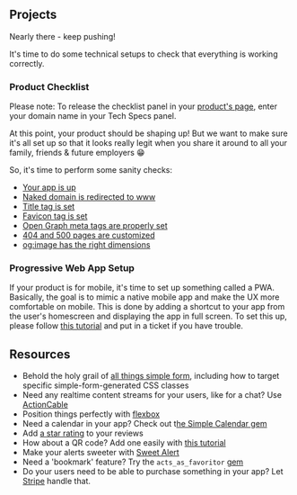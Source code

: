 ## Projects

Nearly there - keep pushing!

It's time to do some technical setups to check that everything is working correctly.

### Product Checklist
Please note: To release the checklist panel in your [product's page](https://kitt.lewagon.com/camps/<user.batch_slug>/products), enter your domain name in your Tech Specs panel.

At this point, your product should be shaping up! But we want to make sure it's all set up so that it looks really legit when you share it around to all your family, friends & future employers 😁

So, it's time to perform some sanity checks:
- [Your app is up](https://github.com/lewagon/product/blob/master/checklist/01_your_app_is_up.md)
- [Naked domain is redirected to www](https://github.com/lewagon/product/blob/master/checklist/02_naked_domain_is_redirected_to_www.md)
- [Title tag is set](https://github.com/lewagon/product/blob/master/checklist/03_title_tag_is_set.md)
- [Favicon tag is set](https://github.com/lewagon/product/blob/master/checklist/04_favicon_tag_is_set.md)
- [Open Graph meta tags are properly set](https://github.com/lewagon/product/blob/master/checklist/05_og_meta_tags_are_properly_set.md)
- [404 and 500 pages are customized](https://github.com/lewagon/product/blob/master/checklist/06_404_and_500_pages_are_customized.md)
- [og:image has the right dimensions](https://github.com/lewagon/product/blob/master/checklist/07_og_image_has_the_right_dimensions.md)

### Progressive Web App Setup

If your product is for mobile, it's time to set up something called a PWA. Basically, the goal is to mimic a native mobile app and make the UX more comfortable on mobile. This is done by adding a shortcut to your app from the user's homescreen and displaying the app in full screen. To set this up, please follow [this tutorial](https://kitt.lewagon.com/knowledge/tutorials/from_web_app_to_pwa) and put in a ticket if you have trouble.

## Resources
- Behold the holy grail of [all things simple form](https://kitt.lewagon.com/knowledge/cheatsheets/simple_form), including how to target specific simple-form-generated CSS classes
- Need any realtime content streams for your users, like for a chat? Use [ActionCable](https://kitt.lewagon.com/knowledge/cheatsheets/actioncable)
- Position things perfectly with [flexbox](https://kitt.lewagon.com/knowledge/cheatsheets/flexbox)
- Need a calendar in your app? Check out t[he Simple Calendar gem](https://kitt.lewagon.com/knowledge/tutorials/simple_calendar)
- Add [a star rating](https://kitt.lewagon.com/knowledge/tutorials/star_rating) to your reviews
- How about a QR code? Add one easily with [this tutorial](https://kitt.lewagon.com/knowledge/tutorials/qr_code)
- Make your alerts sweeter with [Sweet Alert](https://kitt.lewagon.com/knowledge/tutorials/sweetalert)
- Need a 'bookmark' feature? Try the `acts_as_favoritor` [gem](https://github.com/jonhue/acts_as_favoritor)
- Do your users need to be able to purchase something in your app? Let [Stripe](https://kitt.lewagon.com/knowledge/tutorials/stripe) handle that.




